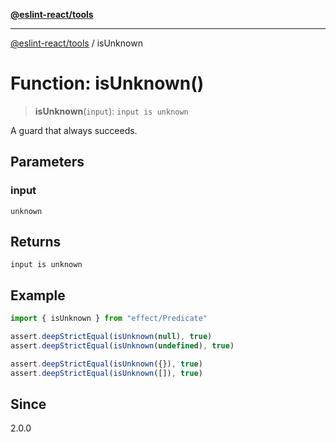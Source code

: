 [**@eslint-react/tools**](../README.md)

***

[@eslint-react/tools](../README.md) / isUnknown

# Function: isUnknown()

> **isUnknown**(`input`): `input is unknown`

A guard that always succeeds.

## Parameters

### input

`unknown`

## Returns

`input is unknown`

## Example

```ts
import { isUnknown } from "effect/Predicate"

assert.deepStrictEqual(isUnknown(null), true)
assert.deepStrictEqual(isUnknown(undefined), true)

assert.deepStrictEqual(isUnknown({}), true)
assert.deepStrictEqual(isUnknown([]), true)
```

## Since

2.0.0
